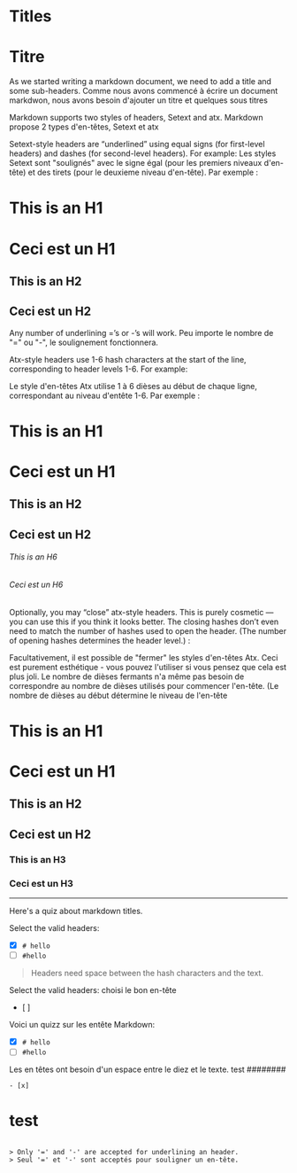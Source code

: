 # Titles
# Titre

As we started writing a markdown document, we need to add a title and some sub-headers.
Comme nous avons commencé à écrire un document markdwon, nous avons besoin d'ajouter un titre et quelques sous titres

Markdown supports two styles of headers, Setext and atx.
Markdown propose 2 types d'en-têtes, Setext et atx

Setext-style headers are “underlined” using equal signs (for first-level headers) and dashes (for second-level headers). For example:
Les styles Setext sont "soulignés" avec le signe égal (pour les premiers niveaux d'en-tête) et des tirets (pour le deuxieme niveau d'en-tête). Par exemple :

This is an H1
=============
Ceci est un H1
============

This is an H2
-------------
Ceci est un H2
--------------

Any number of underlining =’s or -’s will work.
Peu importe le nombre de "=" ou "-", le soulignement fonctionnera.

Atx-style headers use 1-6 hash characters at the start of the line, corresponding to header levels 1-6. For example:

Le style d'en-têtes Atx utilise 1 à 6 dièses au début de chaque ligne, correspondant au niveau d'entête 1-6. Par exemple : 
# This is an H1
# Ceci est un H1

## This is an H2
## Ceci est un H2

###### This is an H6
###### Ceci est un H6


Optionally, you may “close” atx-style headers. This is purely cosmetic — you can use this if you think it looks better. The closing hashes don’t even need to match the number of hashes used to open the header. (The number of opening hashes determines the header level.) :

Facultativement, il est possible de "fermer" les styles d'en-têtes Atx. Ceci est purement esthétique - vous pouvez l'utiliser si vous pensez que cela est plus joli. Le nombre de dièses fermants n'a même pas besoin de correspondre au nombre de dièses utilisés pour commencer l'en-tête. (Le nombre de dièses au début détermine le niveau de l'en-tête
# This is an H1 #
# Ceci est un H1 #
## This is an H2 ##
## Ceci est un H2 ##

### This is an H3 ######
### Ceci est un H3 ####


---

Here's a quiz about markdown titles.

Select the valid headers:
- [x] `# hello`
- [ ] `#hello`

> Headers need space between the hash characters and the text.

Select the valid headers:
choisi le bon en-tête
- [ ]  

Voici un quizz sur les entête Markdown:
- [x] `# hello`
- [ ] `#hello`

Les en têtes ont besoin d'un espace entre le diez et le texte.
test
########
```
- [x]   
```
test
=======
```

> Only '=' and '-' are accepted for underlining an header.
> Seul '=' et '-' sont acceptés pour souligner un en-tête.


